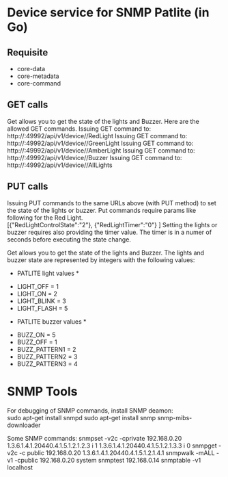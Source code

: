Device service for SNMP Patlite (in Go)
=======================================

Requisite
---------
- core-data
- core-metadata
- core-command

GET calls
---------
Get allows you to get the state of the lights and Buzzer.  Here are the allowed GET commands.
Issuing GET command to: http://<device service address>:49992/api/v1/device/<device id>/RedLight
Issuing GET command to: http://<device service address>:49992/api/v1/device/<device id>/GreenLight
Issuing GET command to: http://<device service address>:49992/api/v1/device/<device id>/AmberLight
Issuing GET command to: http://<device service address>:49992/api/v1/device/<device id>/Buzzer
Issuing GET command to: http://<device service address>:49992/api/v1/device/<device id>/AllLights


PUT calls
---------
Issuing PUT commands to the same URLs above (with PUT method) to set the state of the lights or buzzer.  Put commands require params like following for the Red Light.  
[{"RedLightControlState":"2"}, {"RedLightTimer":"0"} ]
Setting the lights or buzzer requires also providing the timer value.  The timer is in a numer of seconds before executing the state change.

Get allows you to get the state of the lights and Buzzer.  The lights and buzzer state are represented by integers with the following values:
* PATLITE light values *
- LIGHT_OFF   = 1
- LIGHT_ON    = 2
- LIGHT_BLINK = 3
- LIGHT_FLASH = 5

* PATLITE buzzer values *
- BUZZ_ON       = 5
- BUZZ_OFF      = 1
- BUZZ_PATTERN1 = 2
- BUZZ_PATTERN2 = 3
- BUZZ_PATTERN3 = 4

SNMP Tools
==========
For debugging of SNMP commands, install SNMP deamon:  
sudo apt-get install snmpd
sudo apt-get install snmp snmp-mibs-downloader

Some SNMP commands:
snmpset  -v2c -cprivate 192.168.0.20 1.3.6.1.4.1.20440.4.1.5.1.2.1.2.3 i 1 1.3.6.1.4.1.20440.4.1.5.1.2.1.3.3 i 0
snmpget -v2c -c public 192.168.0.20 1.3.6.1.4.1.20440.4.1.5.1.2.1.4.1
snmpwalk -mALL -v1 -cpublic 192.168.0.20 system
snmptest 192.168.0.14
snmptable -v1 localhost

